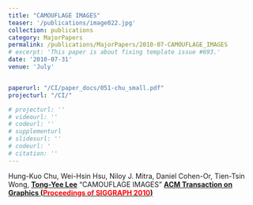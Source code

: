 ```yaml
---
title: "CAMOUFLAGE IMAGES"
teaser: '/publications/image022.jpg'
collection: publications
category: MajorPapers
permalink: /publications/MajorPapers/2010-07-CAMOUFLAGE_IMAGES
# excerpt: 'This paper is about fixing template issue #693.'
date: '2010-07-31'
venue: 'July'


paperurl: "/CI/paper_docs/051-chu_small.pdf"
projecturl: "/CI/"

# projecturl: ''
# videourl: ''
# codeurl: ''
# supplementurl
# slidesurl: ''
# codeurl: '
# citation: ''
---
```


Hung-Kuo Chu, Wei-Hsin Hsu, Niloy J. Mitra, Daniel Cohen-Or, Tien-Tsin Wong, <strong><u>Tong-Yee Lee</u></strong> “CAMOUFLAGE IMAGES” <strong><u>ACM Transaction on Graphics (<span style="color:red">Proceedings of SIGGRAPH 2010</span>)</u></strong>
